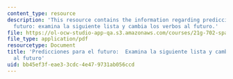 ```yaml
---
content_type: resource
description: 'This resource contains the information regarding predicciones para el
  futuro: examina la siguiente lista y cambia los verbos al futuro.'
file: https://ol-ocw-studio-app-qa.s3.amazonaws.com/courses/21g-702-spanish-ii-spring-2004/bb45ef3feae33cdc4e479731ab056ccd_MIT21G_702S04_27predi.pdf
file_type: application/pdf
resourcetype: Document
title: 'Predicciones para el futuro:  Examina la siguiente lista y cambia los verbos
  al futuro'
uid: bb45ef3f-eae3-3cdc-4e47-9731ab056ccd
---
```

